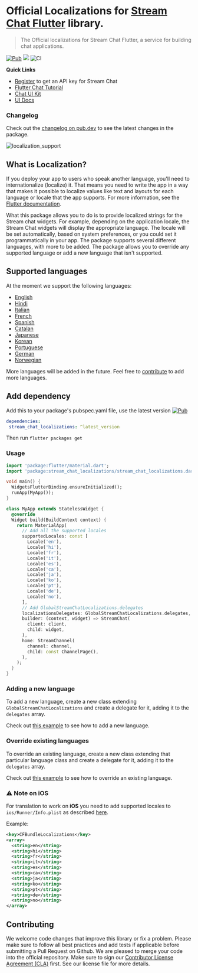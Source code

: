 # Official Localizations for [Stream Chat Flutter](https://getstream.io/chat/sdk/flutter/) library.

> The Official localizations for Stream Chat Flutter, a service for
> building chat applications.

[![Pub](https://img.shields.io/pub/v/stream_chat_localizations.svg)](https://pub.dartlang.org/packages/stream_chat_localizations)
![](https://img.shields.io/badge/platform-flutter%20%7C%20flutter%20web-ff69b4.svg?style=flat-square)
![CI](https://github.com/GetStream/stream-chat-flutter/workflows/stream_flutter_workflow/badge.svg?branch=master)


**Quick Links**

- [Register](https://getstream.io/chat/trial/) to get an API key for Stream Chat
- [Flutter Chat Tutorial](https://getstream.io/chat/flutter/tutorial/) 
- [Chat UI Kit](https://getstream.io/chat/ui-kit/)
- [UI Docs](https://getstream.io/chat/docs/sdk/flutter/stream_chat_flutter/introduction/)

### Changelog

Check out the [changelog on pub.dev](https://pub.dev/packages/stream_chat_localizations/changelog) to see the latest changes in the package.

![localization_support](https://user-images.githubusercontent.com/13705472/127504329-a9690184-ce0f-4442-adb4-a33b5e3a3bf1.png)

## What is Localization?

If you deploy your app to users who speak another language, you'll need to internationalize (localize) it. That means you need to write the app in a way that makes it possible to localize values like text and layouts for each language or locale that the app supports. For more information, see the [Flutter documentation](https://flutter.dev/docs/development/accessibility-and-localization/**internationalization**).

What this package allows you to do is to provide localized strings for the Stream chat widgets. For example, depending on the application locale, the Stream Chat widgets will display the appropriate language. The locale will be set automatically, based on system preferences, or you could set it programmatically in your app. The package supports several different languages, with more to be added. The package allows you to override any supported language or add a new language that isn't supported.

## Supported languages

At the moment we support the following languages:
- [English](https://github.com/GetStream/stream-chat-flutter/blob/master/packages/stream_chat_localizations/lib/src/stream_chat_localizations_en.dart)
- [Hindi](https://github.com/GetStream/stream-chat-flutter/blob/master/packages/stream_chat_localizations/lib/src/stream_chat_localizations_hi.dart)
- [Italian](https://github.com/GetStream/stream-chat-flutter/blob/master/packages/stream_chat_localizations/lib/src/stream_chat_localizations_it.dart)
- [French](https://github.com/GetStream/stream-chat-flutter/blob/master/packages/stream_chat_localizations/lib/src/stream_chat_localizations_fr.dart)
- [Spanish](https://github.com/GetStream/stream-chat-flutter/blob/master/packages/stream_chat_localizations/lib/src/stream_chat_localizations_es.dart)
- [Catalan](https://github.com/GetStream/stream-chat-flutter/blob/master/packages/stream_chat_localizations/lib/src/stream_chat_localizations_ca.dart)
- [Japanese](https://github.com/GetStream/stream-chat-flutter/blob/master/packages/stream_chat_localizations/lib/src/stream_chat_localizations_ja.dart)
- [Korean](https://github.com/GetStream/stream-chat-flutter/blob/master/packages/stream_chat_localizations/lib/src/stream_chat_localizations_ko.dart)
- [Portuguese](https://github.com/GetStream/stream-chat-flutter/blob/master/packages/stream_chat_localizations/lib/src/stream_chat_localizations_pt.dart)
- [German](https://github.com/GetStream/stream-chat-flutter/blob/master/packages/stream_chat_localizations/lib/src/stream_chat_localizations_de.dart)
- [Norwegian](https://github.com/GetStream/stream-chat-flutter/blob/master/packages/stream_chat_localizations/lib/src/stream_chat_localizations_no.dart)

More languages will be added in the future. Feel free to [contribute](https://github.com/GetStream/stream-chat-flutter/blob/master/CONTRIBUTING.md) to add more languages.

## Add dependency

Add this to your package's pubspec.yaml file, use the latest version [![Pub](https://img.shields.io/pub/v/stream_chat_localizations.svg)](https://pub.dartlang.org/packages/stream_chat_localizations)
```yaml
dependencies:
 stream_chat_localizations: ^latest_version
```

Then run `flutter packages get`

### Usage

```dart
import 'package:flutter/material.dart';
import 'package:stream_chat_localizations/stream_chat_localizations.dart';

void main() {
  WidgetsFlutterBinding.ensureInitialized();
  runApp(MyApp());
}

class MyApp extends StatelessWidget {
  @override
  Widget build(BuildContext context) {
    return MaterialApp(
      // Add all the supported locales
      supportedLocales: const [
        Locale('en'),
        Locale('hi'),
        Locale('fr'),
        Locale('it'),
        Locale('es'),
        Locale('ca'),
        Locale('ja'),
        Locale('ko'),
        Locale('pt'),
        Locale('de'),
        Locale('no'),
      ],
      // Add GlobalStreamChatLocalizations.delegates
      localizationsDelegates: GlobalStreamChatLocalizations.delegates,
      builder: (context, widget) => StreamChat(
        client: client,
        child: widget,
      ),
      home: StreamChannel(
        channel: channel,
        child: const ChannelPage(),
      ),
    );
  }
}
```

### Adding a new language

To add a new language, create a new class extending `GlobalStreamChatLocalizations` and create a delegate for it, adding it to the `delegates` array.

Check out [this example](https://github.com/GetStream/stream-chat-flutter/blob/master/packages/stream_chat_localizations/example/lib/add_new_lang.dart) to see how to add a new language.

### Override existing languages

To override an existing language, create a new class extending that particular language class and create a delegate for it, adding it to the `delegates` array.

Check out [this example](https://github.com/GetStream/stream-chat-flutter/blob/master/packages/stream_chat_localizations/example/lib/override_lang.dart) to see how to override an existing language.

### ⚠️ Note on **iOS**

For translation to work on **iOS** you need to add supported locales to 
`ios/Runner/Info.plist` as described [here](https://flutter.dev/docs/development/accessibility-and-localization/internationalization#localizing-for-ios-updating-the-ios-app-bundle).

Example:

```xml
<key>CFBundleLocalizations</key>
<array>
  <string>en</string>
  <string>hi</string>
  <string>fr</string>
  <string>it</string>
  <string>es</string>
  <string>ca</string>
  <string>ja</string>
  <string>ko</string>
  <string>pt</string>
  <string>de</string>
  <string>no</string>
</array>
```

## Contributing

We welcome code changes that improve this library or fix a problem. Please make sure to follow all best practices and add tests if applicable before submitting a Pull Request on Github.
We are pleased to merge your code into the official repository.
Make sure to sign our [Contributor License Agreement (CLA)](https://docs.google.com/forms/d/e/1FAIpQLScFKsKkAJI7mhCr7K9rEIOpqIDThrWxuvxnwUq2XkHyG154vQ/viewform) first.
See our license file for more details.
